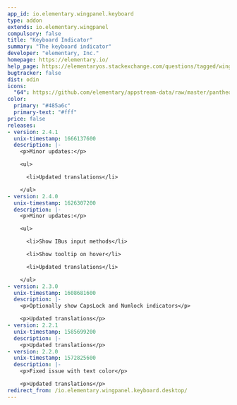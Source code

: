 ```yaml
---
app_id: io.elementary.wingpanel.keyboard
type: addon
extends: io.elementary.wingpanel
compulsory: false
title: "Keyboard Indicator"
summary: "The keyboard indicator"
developer: "elementary, Inc."
homepage: https://elementary.io/
help_page: https://elementaryos.stackexchange.com/questions/tagged/wingpanel
bugtracker: false
dist: odin
icons:
  "64": https://github.com/elementary/appstream-data/raw/master/pantheon-data/main/icons/64x64/wingpanel-indicator-keyboard_preferences-desktop-keyboard.png
color:
  primary: "#485a6c"
  primary-text: "#fff"
price: false
releases:
- version: 2.4.1
  unix-timestamp: 1666137600
  description: |-
    <p>Minor updates:</p>

    <ul>

      <li>Updated translations</li>

    </ul>
- version: 2.4.0
  unix-timestamp: 1626307200
  description: |-
    <p>Minor updates:</p>

    <ul>

      <li>Show IBus input methods</li>

      <li>Show tooltip on hover</li>

      <li>Updated translations</li>

    </ul>
- version: 2.3.0
  unix-timestamp: 1608681600
  description: |-
    <p>Optionally show CapsLock and Numlock indicators</p>

    <p>Updated translations</p>
- version: 2.2.1
  unix-timestamp: 1585699200
  description: |-
    <p>Updated translations</p>
- version: 2.2.0
  unix-timestamp: 1572825600
  description: |-
    <p>Fixed issue with text color</p>

    <p>Updated translations</p>
redirect_from: /io.elementary.wingpanel.keyboard.desktop/
---
```



